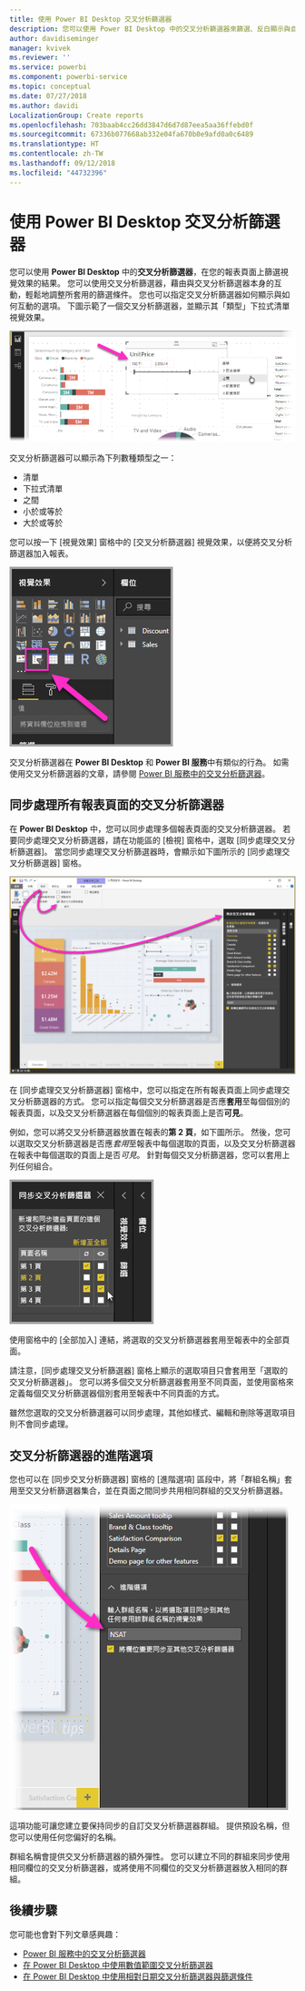 ```yaml
---
title: 使用 Power BI Desktop 交叉分析篩選器
description: 您可以使用 Power BI Desktop 中的交叉分析篩選器來篩選、反白顯示與自訂報表
author: davidiseminger
manager: kvivek
ms.reviewer: ''
ms.service: powerbi
ms.component: powerbi-service
ms.topic: conceptual
ms.date: 07/27/2018
ms.author: davidi
LocalizationGroup: Create reports
ms.openlocfilehash: 703baab4cc26dd3847d6d7d87eea5aa36ffebd0f
ms.sourcegitcommit: 67336b077668ab332e04fa670b0e9afd0a0c6489
ms.translationtype: HT
ms.contentlocale: zh-TW
ms.lasthandoff: 09/12/2018
ms.locfileid: "44732396"
---
```

# <a name="using-slicers-power-bi-desktop"></a>使用 Power BI Desktop 交叉分析篩選器

您可以使用 **Power BI Desktop** 中的**交叉分析篩選器**，在您的報表頁面上篩選視覺效果的結果。 您可以使用交叉分析篩選器，藉由與交叉分析篩選器本身的互動，輕鬆地調整所套用的篩選條件。 您也可以指定交叉分析篩選器如何顯示與如何互動的選項。 下圖示範了一個交叉分析篩選器，並顯示其「類型」下拉式清單視覺效果。 

![Desktop 中的交叉分析篩選器](./media/desktop-slicers/desktop-slicers_01.png)

交叉分析篩選器可以顯示為下列數種類型之一：

* 清單
* 下拉式清單
* 之間
* 小於或等於
* 大於或等於

您可以按一下 [視覺效果] 窗格中的 [交叉分析篩選器] 視覺效果，以便將交叉分析篩選器加入報表。

![交叉分析篩選器視覺效果類型](./media/desktop-slicers/desktop-slicers_02.png)

交叉分析篩選器在 **Power BI Desktop** 和 **Power BI 服務**中有類似的行為。 如需使用交叉分析篩選器的文章，請參閱 [Power BI 服務中的交叉分析篩選器](power-bi-visualization-slicers.md)。

## <a name="synchronize-slicers-across-report-pages"></a>同步處理所有報表頁面的交叉分析篩選器

在 **Power BI Desktop** 中，您可以同步處理多個報表頁面的交叉分析篩選器。 若要同步處理交叉分析篩選器，請在功能區的 [檢視] 窗格中，選取 [同步處理交叉分析篩選器]。 當您同步處理交叉分析篩選器時，會顯示如下圖所示的 [同步處理交叉分析篩選器] 窗格。

![顯示 [同步交叉分析篩選器] 窗格](./media/desktop-slicers/desktop-slicers_03.png)

在 [同步處理交叉分析篩選器] 窗格中，您可以指定在所有報表頁面上同步處理交叉分析篩選器的方式。 您可以指定每個交叉分析篩選器是否應**套用**至每個個別的報表頁面，以及交叉分析篩選器在每個個別的報表頁面上是否**可見**。

例如，您可以將交叉分析篩選器放置在報表的**第 2 頁**，如下圖所示。 然後，您可以選取交叉分析篩選器是否應*套用*至報表中每個選取的頁面，以及交叉分析篩選器在報表中每個選取的頁面上是否*可見*。 針對每個交叉分析篩選器，您可以套用上列任何組合。 

![同步交叉分析篩選器](./media/desktop-slicers/desktop-slicers_04.png)

使用窗格中的 [全部加入] 連結，將選取的交叉分析篩選器套用至報表中的全部頁面。


請注意，[同步處理交叉分析篩選器] 窗格上顯示的選取項目只會套用至「選取的交叉分析篩選器」。 您可以將多個交叉分析篩選器套用至不同頁面，並使用窗格來定義每個交叉分析篩選器個別套用至報表中不同頁面的方式。 

雖然您選取的交叉分析篩選器可以同步處理，其他如樣式、編輯和刪除等選取項目則不會同步處理。 

## <a name="advanced-options-for-slicers"></a>交叉分析篩選器的進階選項

您也可以在 [同步交叉分析篩選器] 窗格的 [進階選項] 區段中，將「群組名稱」套用至交叉分析篩選器集合，並在頁面之間同步共用相同群組的交叉分析篩選器。 

![交叉分析篩選器的群組名稱](./media/desktop-slicers/desktop-slicers_05.png)

這項功能可讓您建立要保持同步的自訂交叉分析篩選器群組。 提供預設名稱，但您可以使用任何您偏好的名稱。 

群組名稱會提供交叉分析篩選器的額外彈性。 您可以建立不同的群組來同步使用相同欄位的交叉分析篩選器，或將使用不同欄位的交叉分析篩選器放入相同的群組。 


## <a name="next-steps"></a>後續步驟

您可能也會對下列文章感興趣：

* [Power BI 服務中的交叉分析篩選器](power-bi-visualization-slicers.md)
* [在 Power BI Desktop 中使用數值範圍交叉分析篩選器](../desktop-slicer-numeric-range.md)
* [在 Power BI Desktop 中使用相對日期交叉分析篩選器與篩選條件](desktop-slicer-filter-date-range.md)

